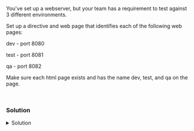 You've set up a webserver, but your team has a requirement to test against 3 different environments.

Set up a directive and web page that identifies each of the following web pages:

dev - port 8080

test - port 8081

qa   - port 8082

Make sure each html page exists and has the name dev, test, and qa on the page.

<br>

### Solution
<details>
<summary>Solution</summary>
Go back to node01 to begin configuration

```plain
ssh node01
```{{exec}}

First, make the directories that will be used as document root for each environment.

```plain
mkdir /var/www/html_{dev,test,qa}
```{{exec}}

Now we have to set up the listener for each of those ports

```plain
vi /etc/apache2/ports.conf
```{{exec}}

Add the lines below, below the ` Listen 80 ` line

```plain
Listen 8080
Listen 8081
Listen 8082
```

Next we're going to create a directive for each of those sites. Now this could be each in their own file, but for simplicity's sake we'll make them all in one place.

```plain
vi /etc/apache2/sites-enabled/testing-team.conf
```{{exec}}

Add the following information to the file. This may seem like a lot, but it's actually just created by following the directives you can find in the /etc/apache2 directory.

```plain
<VirtualHost *:8080>
        ServerAdmin webmaster@localhost
        DocumentRoot /var/www/html_dev

        ErrorLog ${APACHE_LOG_DIR}/dev_error.log
        CustomLog ${APACHE_LOG_DIR}/dev_access.log combined

</VirtualHost>

<VirtualHost *:8081>
        ServerAdmin webmaster@localhost
        DocumentRoot /var/www/html_test

        ErrorLog ${APACHE_LOG_DIR}/test_error.log
        CustomLog ${APACHE_LOG_DIR}/test_access.log combined

</VirtualHost>

<VirtualHost *:8082>
        ServerAdmin webmaster@localhost
        DocumentRoot /var/www/html_qa

        ErrorLog ${APACHE_LOG_DIR}/qa_error.log
        CustomLog ${APACHE_LOG_DIR}/qa_access.log combined

</VirtualHost>
```

The last step will be to create simple websites in each of the DocumentRoot directories for each webpage.

```plain
vi /var/www/html_dev/index.html
```{{exec}}

Put this information in the page.

```plain
<html>
<head><title>Dev Page</title><head>
<body>Dev Environment</body>
</html>
```

```plain
vi /var/www/html_test/index.html
```{{exec}}

Put this information in the page.

```plain
<html>
<head><title>Test Page</title><head>
<body>Test Environment</body>
</html>
```

```plain
vi /var/www/html_qa/index.html
```{{exec}}

Put this information in the page.

```plain
<html>
<head><title>QA Page</title><head>
<body>QA Environment</body>
</html>
```

With that all set up, let's restart the server and test our connections

```plain
systemctl restart apache2
```{{exec}}

Let's see if all our ports are being listened to

```plain
ss -ntulp | grep 80
lsof -i :8080
lsof -i :8081
lsof -i :8082
```{{exec}}

Now we run a curl command against each environment in a for loop.

```plain
for port in 8080 8081 8082; do curl 127.0.0.1:$port | grep "dev\|qa\|test"; done
```{{exec}}

</details>